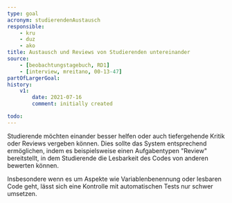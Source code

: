 ```yaml
---
type: goal
acronym: studierendenAustausch
responsible: 
    - kru
    - duz
    - ako
title: Austausch und Reviews von Studierenden untereinander
source:
    - [beobachtungstagebuch, RD1]
    - [interview, mreitano, 00-13-47]
partOfLargerGoal:
history:
    v1:
        date: 2021-07-16
        comment: initially created

todo:
---
```


Studierende möchten einander besser helfen oder auch tiefergehende Kritik oder Reviews vergeben können. Dies sollte das System entsprechend ermöglichen, indem es beispielsweise einen Aufgabentypen "Review" bereitstellt, in dem Studierende die Lesbarkeit des Codes von anderen bewerten können.

Insbesondere wenn es um Aspekte wie Variablenbenennung oder lesbaren Code geht, lässt sich eine Kontrolle mit automatischen Tests nur schwer umsetzen.